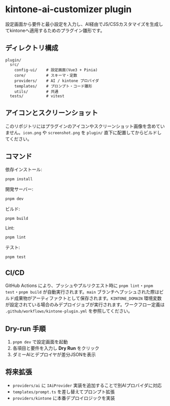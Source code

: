 # kintone-ai-customizer plugin

設定画面から要件と最小設定を入力し、AI経由でJS/CSSカスタマイズを生成してkintoneへ適用するためのプラグイン雛形です。

## ディレクトリ構成
```
plugin/
  src/
    config-ui/    # 設定画面(Vue3 + Pinia)
    core/         # スキーマ・定数
    providers/    # AI / kintone プロバイダ
    templates/    # プロンプト・コード雛形
    utils/        # 共通
  tests/          # vitest
```

## アイコンとスクリーンショット
このリポジトリにはプラグインのアイコンやスクリーンショット画像を含めていません。`icon.png` や `screenshot.png` を `plugin/` 直下に配置してからビルドしてください。

## コマンド
依存インストール:
```
pnpm install
```
開発サーバー:
```
pnpm dev
```
ビルド:
```
pnpm build
```
Lint:
```
pnpm lint
```
テスト:
```
pnpm test
```

## CI/CD
GitHub Actions により、プッシュやプルリクエスト時に `pnpm lint`・`pnpm test`・`pnpm build` が自動実行されます。`main` ブランチへプッシュされた際はビルド成果物がアーティファクトとして保存されます。`KINTONE_DOMAIN` 環境変数が設定されている場合のみデプロイジョブが実行されます。ワークフロー定義は `.github/workflows/kintone-plugin.yml` を参照してください。

## Dry-run 手順
1. `pnpm dev` で設定画面を起動
2. 各項目と要件を入力し **Dry Run** をクリック
3. ダミーAIとデプロイヤが差分JSONを表示

## 将来拡張
- `providers/ai` に `IAiProvider` 実装を追加することで別AIプロバイダに対応
- `templates/prompt.ts` を差し替えてプロンプト拡張
- `providers/kintone` に本番デプロイロジックを実装
